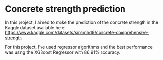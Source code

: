# Concrete strength prediction

In this project, I aimed to make the prediction of the concrete strength in the Kaggle dataset available here: https://www.kaggle.com/datasets/sinamhd9/concrete-comprehensive-strength

For this project, I've used regressor algorithms and the best performance was using the XGBoost Regressor with 86.91% accuracy.

